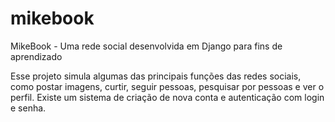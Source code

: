# mikebook
MikeBook - Uma rede social desenvolvida em Django para fins de aprendizado

Esse projeto simula algumas das principais funções das redes sociais, como postar imagens, curtir, seguir pessoas, pesquisar por pessoas e ver o perfil. Existe um sistema de criação de nova conta e autenticação com login e senha.

